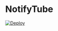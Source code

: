 # NotifyTube

[![Deploy](https://www.herokucdn.com/deploy/button.svg)](https://www.heroku.com/deploy?template=https://github.com/aurora-dot/NotifyTube)
